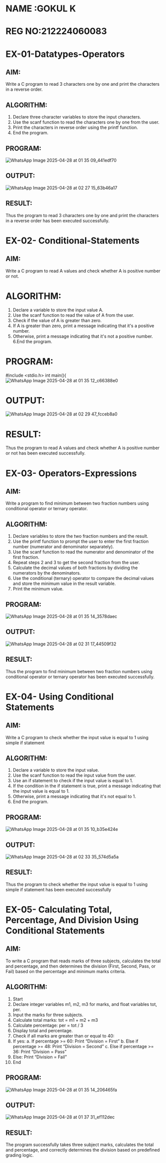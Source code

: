 # NAME :GOKUL K
# REG NO:212224060083
# EX-01-Datatypes-Operators
## AIM:
Write a C program to read 3 characters one by one and print the characters in a reverse order.

## ALGORITHM:
1.	Declare three character variables to store the input characters.
2.	Use the scanf function to read the characters one by one from the user.
3.	Print the characters in reverse order using the printf function.
4.	End the program.

## PROGRAM:

![WhatsApp Image 2025-04-28 at 01 35 09_441edf70](https://github.com/user-attachments/assets/b085e6ae-63a7-48bd-ab5b-b85990b7b228)

## OUTPUT:

![WhatsApp Image 2025-04-28 at 02 27 15_63b46a17](https://github.com/user-attachments/assets/f972c5e1-6111-467f-b79a-ed456f97271f)


















## RESULT:
Thus the program to read 3 characters one by one and print the characters in a reverse order has been executed successfully.


# EX-02- Conditional-Statements
## AIM:
Write a C program to read A values and check whether A is positive number or not.

# ALGORITHM:
1.	Declare a variable to store the input value A.
2.	Use the scanf function to read the value of A from the user.
3.	Check if the value of A is greater than zero.
4.	If A is greater than zero, print a message indicating that it's a positive number. 
5.	Otherwise, print a message indicating that it's not a positive number.
6.End the program.

# PROGRAM:

#include <stdio.h>
int main(){
![WhatsApp Image 2025-04-28 at 01 35 12_c66388e0](https://github.com/user-attachments/assets/a678af9c-70d1-4bec-9d7c-f8ca9920f3bc)

# OUTPUT:
![WhatsApp Image 2025-04-28 at 02 29 47_fcceb8a0](https://github.com/user-attachments/assets/5af36853-ccf9-41f2-9e92-117d74fe76ac)

# RESULT:
Thus the program to read A values and check whether A is positive number or not has been executed successfully.
 
 
 


# EX-03- Operators-Expressions
## AIM:
Write a program to find minimum between two fraction numbers using conditional operator or ternary operator.

## ALGORITHM:
1.	Declare variables to store the two fraction numbers and the result.
2.	Use the printf function to prompt the user to enter the first fraction number (numerator and denominator separately).
3.	Use the scanf function to read the numerator and denominator of the first fraction.
4.	Repeat steps 2 and 3 to get the second fraction from the user.
5.	Calculate the decimal values of both fractions by dividing the numerators by the denominators.
6.	Use the conditional (ternary) operator to compare the decimal values and store the minimum value in the result variable.
7.	Print the minimum value.

## PROGRAM:
![WhatsApp Image 2025-04-28 at 01 35 14_3578daec](https://github.com/user-attachments/assets/5c8b6f1b-546d-446c-bdd8-75019a9ec69e)

## OUTPUT:
![WhatsApp Image 2025-04-28 at 02 31 17_44509f32](https://github.com/user-attachments/assets/6e84d244-ba1a-43cb-99e6-74eadb615d54)

## RESULT:
Thus the program to find minimum between two fraction numbers using conditional operator or ternary operator has been executed successfully.




# EX-04- Using Conditional Statements

## AIM:
Write a C program to check whether the input value is equal to 1 using simple if statement

## ALGORITHM:
1.	Declare a variable to store the input value.
2.	Use the scanf function to read the input value from the user.
3.	Use an if statement to check if the input value is equal to 1.
4.	If the condition in the if statement is true, print a message indicating that the input value is equal to 1.
5.	Otherwise, print a message indicating that it's not equal to 1.
6.	End the program.

## PROGRAM:
![WhatsApp Image 2025-04-28 at 01 35 10_b35e424e](https://github.com/user-attachments/assets/a74e2db8-878f-4a6e-9177-e955d12da06f)


## OUTPUT:

![WhatsApp Image 2025-04-28 at 02 33 35_574d5a5a](https://github.com/user-attachments/assets/c4ab3091-7806-4fbf-99ee-ab2426918d17)

## RESULT:
Thus the program to check whether the input value is equal to 1 using simple if statement has been executed successfully



# EX-05- Calculating Total, Percentage, And Division Using Conditional Statements 
## AIM:
To write a C program that reads marks of three subjects, calculates the total and percentage, and then determines the division (First, Second, Pass, or Fail) based on the percentage and minimum marks criteria.
## ALGORITHM:
1.	Start
2.	Declare integer variables m1, m2, m3 for marks, and float variables tot, per.
3.	Input the marks for three subjects.
4.	Calculate total marks: tot = m1 + m2 + m3
5.	Calculate percentage: per = tot / 3
6.	Display total and percentage.
7.	Check if all marks are greater than or equal to 40:
8.	If yes:
a.	If percentage >= 60: Print “Division = First”
b.	Else if percentage >= 48: Print “Division = Second”
c.	Else if percentage >= 36: Print “Division = Pass”
9.	Else: Print “Division = Fail”
10.	End
## PROGRAM:
![WhatsApp Image 2025-04-28 at 01 35 14_206465fa](https://github.com/user-attachments/assets/76705f90-5bbb-449d-acf6-fbbdbb1ffbcd)

## OUTPUT:

![WhatsApp Image 2025-04-28 at 01 37 31_ef112dec](https://github.com/user-attachments/assets/03a92651-a9a9-48d7-965a-c8bec5fed4fd)


## RESULT:
The program successfully takes three subject marks, calculates the total and percentage, and correctly determines the division based on predefined grading logic.
